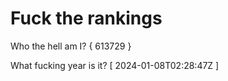 # Fuck the rankings

Who the hell am I?
{ 613729 }

What fucking year is it?
[ 2024-01-08T02:28:47Z ]
